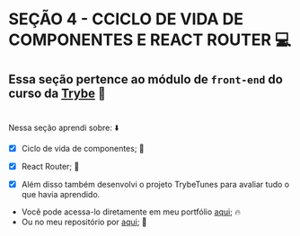 # SEÇÃO 4 - CCICLO DE VIDA DE COMPONENTES E REACT ROUTER :computer:

## Essa seção pertence ao módulo de `front-end` do curso da [Trybe](https://www.betrybe.com/) :green_heart:
#

Nessa seção aprendi sobre: :arrow_down:

- [x] Ciclo de vida de componentes; :rocket:

- [x] React Router; :rocket:

- [x] Além disso também desenvolvi o projeto TrybeTunes para avaliar tudo o que havia aprendido.

- Você pode acessa-lo diretamente em meu portfólio [aqui](); :fire:
- Ou no meu repositório por [aqui](); :memo:
#
